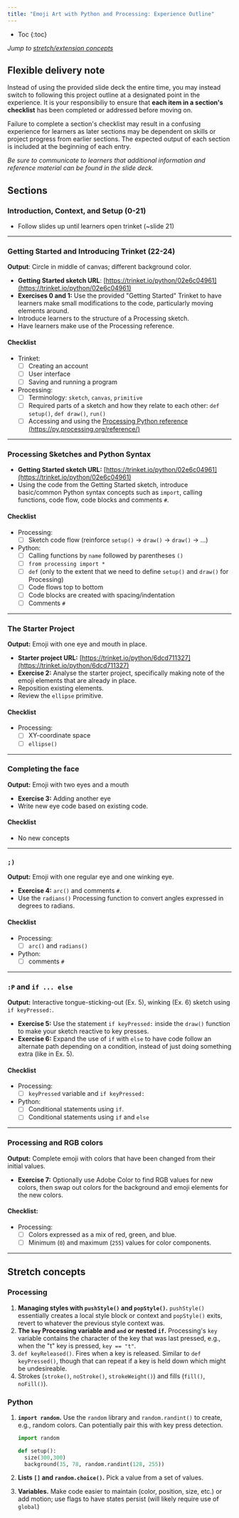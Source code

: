 ```yaml
---
title: "Emoji Art with Python and Processing: Experience Outline"
---
```


<nav class="page-nav" markdown="1">

* Toc
{:toc}

</nav>

_Jump to [stretch/extension concepts](#stretch-concepts)_

## Flexible delivery note

Instead of using the provided slide deck the entire time, you may instead switch to following this project outline at a designated point in the experience. It is your responsibiliy to ensure that **each item in a section's checklist** has been completed or addressed before moving on. 

Failure to complete a section's checklist may result in a confusing experience for learners as later sections may be dependent on skills or project progress from earlier sections. The expected output of each section is included at the beginning of each entry.

_Be sure to communicate to learners that additional information and reference material can be found in the slide deck._

## Sections

### Introduction, Context, and Setup (0-21)

- Follow slides up until learners open trinket (~slide 21)

---

### Getting Started and Introducing Trinket (22-24)

**Output**: Circle in middle of canvas; different background color.

- **Getting Started sketch URL**: [https://trinket.io/python/02e6c04961](https://trinket.io/python/02e6c04961)
- **Exercises 0 and 1:** Use the provided "Getting Started" Trinket to have learners make small modifications to the code, particularly moving elements around.
- Introduce learners to the structure of a Processing sketch.
- Have learners make use of the Processing reference.

#### Checklist

- Trinket:
  - [ ] Creating an account
  - [ ] User interface
  - [ ] Saving and running a program
- Processing:
  - [ ] Terminology: `sketch`, `canvas`, `primitive`
  - [ ] Required parts of a sketch and how they relate to each other: `def setup()`, `def draw()`, `run()`
  - [ ] Accessing and using the [Processing Python reference (https://py.processing.org/reference/)](https://py.processing.org/reference/)

---

### Processing Sketches and Python Syntax

- **Getting Started sketch URL:** [https://trinket.io/python/02e6c04961](https://trinket.io/python/02e6c04961) 
- Using the code from the Getting Started sketch, introduce basic/common Python syntax concepts such as `import`, calling functions, code flow, code blocks and comments `#`.

#### Checklist

- Processing:
  - [ ] Sketch code flow (reinforce `setup()` → `draw()` → `draw()` → ...)
- Python:
  - [ ] Calling functions by `name` followed by parentheses `()`
  - [ ] `from processing import *` 
  - [ ] `def` (only to the extent that we need to define `setup()` and `draw()` for Processing)
  - [ ] Code flows top to bottom
  - [ ] Code blocks are created with spacing/indentation
  - [ ] Comments `#`

---

### The Starter Project

**Output:** Emoji with one eye and mouth in place.

- **Starter project URL:** [https://trinket.io/python/6dcd711327](https://trinket.io/python/6dcd711327)
- **Exercise 2:** Analyse the starter project, specifically making note of the emoji elements that are already in place.
- Reposition existing elements.
- Review the `ellipse` primitive.

#### Checklist

- Processing:
  - [ ] XY-coordinate space
  - [ ] `ellipse()`

---

### Completing the face

**Output:** Emoji with two eyes and a mouth

- **Exercise 3:** Adding another eye
- Write new eye code based on existing code.

#### Checklist
- No new concepts

---

### `;)`

**Output:** Emoji with one regular eye and one winking eye.

- **Exercise 4:** `arc()` and comments `#`.
- Use the `radians()` Processing function to convert angles expressed in degrees to radians.

#### Checklist

- Processing:
  - [ ] `arc()` and `radians()`
- Python:
  - [ ] comments `#`

---

### `:P` and `if ... else`

**Output:** Interactive tongue-sticking-out (Ex. 5), winking (Ex. 6) sketch using `if keyPressed:`.

- **Exercise 5:** Use the statement `if keyPressed:` inside the `draw()` function to make your sketch reactive to key presses.
- **Exercise 6:** Expand the use of `if` with `else` to have code follow an alternate path depending on a condition, instead of just doing something extra (like in Ex. 5).

#### Checklist

- Processing:
  - [ ] `keyPressed` variable and `if keyPressed:`
- Python:
  - [ ] Conditional statements using `if`.
  - [ ] Conditional statements using `if` and `else`

---
  
### Processing and RGB colors

**Output:** Complete emoji with colors that have been changed from their initial values.

- **Exercise 7:** Optionally use Adobe Color to find RGB values for new colors, then swap out colors for the background and emoji elements for the new colors.

#### Checklist:

- Processing:
  - [ ] Colors expressed as a mix of red, green, and blue.
  - [ ] Minimum (`0`) and maximum (`255`) values for color components.

---

## Stretch concepts

### Processing
1. **Managing styles with `pushStyle()` and `popStyle()`.** `pushStyle()` essentially creates a local style block or context and `popStyle()` exits, revert to whatever the previous style context was.
2. **The `key` Processing variable and `and` or nested `if`.** Processing's `key` variable contains the character of the key that was last pressed, e.g., when the "t" key is pressed, `key == "t"`.
3. `def keyReleased()`. Fires when a key is released. Similar to `def keyPressed()`, though that can repeat if a key is held down which might be undesireable.
4. Strokes (`stroke()`, `noStroke()`, `strokeWeight()`) and fills (`fill()`, `noFill()`).

### Python 
1. **`import random`.** Use the `random` library and `random.randint()` to create, e.g., random colors. Can potentially pair this with key press detection.

   ```python
   import random

   def setup():
     size(300,300)
     background(35, 78, random.randint(128, 255))

   ```

2. **Lists `[]` and `random.choice()`.** Pick a value from a set of values.
3. **Variables.** Make code easier to maintain (color, position, size, etc.) or add motion; use flags to have states persist (will likely require use of `global`)